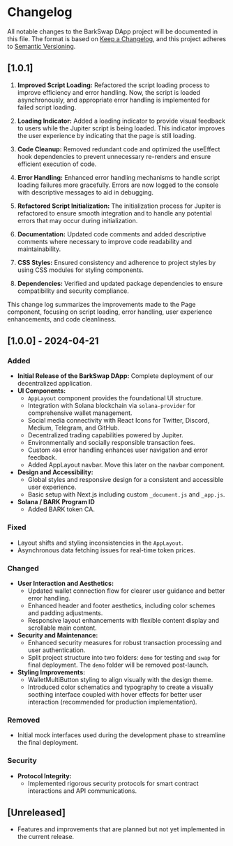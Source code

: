 # Changelog

All notable changes to the BarkSwap DApp project will be documented in this file. The format is based on [Keep a Changelog](https://keepachangelog.com/en/1.0.0/), and this project adheres to [Semantic Versioning](https://semver.org/spec/v2.0.0.html).

## [1.0.1]

1. **Improved Script Loading:** Refactored the script loading process to improve efficiency and error handling. Now, the script is loaded asynchronously, and appropriate error handling is implemented for failed script loading.

2. **Loading Indicator:** Added a loading indicator to provide visual feedback to users while the Jupiter script is being loaded. This indicator improves the user experience by indicating that the page is still loading.

3. **Code Cleanup:** Removed redundant code and optimized the useEffect hook dependencies to prevent unnecessary re-renders and ensure efficient execution of code.

4. **Error Handling:** Enhanced error handling mechanisms to handle script loading failures more gracefully. Errors are now logged to the console with descriptive messages to aid in debugging.

5. **Refactored Script Initialization:** The initialization process for Jupiter is refactored to ensure smooth integration and to handle any potential errors that may occur during initialization.

6. **Documentation:** Updated code comments and added descriptive comments where necessary to improve code readability and maintainability.

7. **CSS Styles:** Ensured consistency and adherence to project styles by using CSS modules for styling components.

8. **Dependencies:** Verified and updated package dependencies to ensure compatibility and security compliance.

This change log summarizes the improvements made to the Page component, focusing on script loading, error handling, user experience enhancements, and code cleanliness.

## [1.0.0] - 2024-04-21

### Added
- **Initial Release of the BarkSwap DApp:** Complete deployment of our decentralized application.
- **UI Components:**
  - `AppLayout` component provides the foundational UI structure.
  - Integration with Solana blockchain via `solana-provider` for comprehensive wallet management.
  - Social media connectivity with React Icons for Twitter, Discord, Medium, Telegram, and GitHub.
  - Decentralized trading capabilities powered by Jupiter.
  - Environmentally and socially responsible transaction fees.
  - Custom `404` error handling enhances user navigation and error feedback.
  - Added AppLayout navbar. Move this later on the navbar component.
- **Design and Accessibility:**
  - Global styles and responsive design for a consistent and accessible user experience.
  - Basic setup with Next.js including custom `_document.js` and `_app.js`.
- **Solana / BARK Program ID**
  - Added BARK token CA.

### Fixed
- Layout shifts and styling inconsistencies in the `AppLayout`.
- Asynchronous data fetching issues for real-time token prices.

### Changed
- **User Interaction and Aesthetics:**
  - Updated wallet connection flow for clearer user guidance and better error handling.
  - Enhanced header and footer aesthetics, including color schemes and padding adjustments.
  - Responsive layout enhancements with flexible content display and scrollable main content.
- **Security and Maintenance:**
  - Enhanced security measures for robust transaction processing and user authentication.
  - Split project structure into two folders: `demo` for testing and `swap` for final deployment. The `demo` folder will be removed post-launch.
- **Styling Improvements:**
  - WalletMultiButton styling to align visually with the design theme.
  - Introduced color schematics and typography to create a visually soothing interface coupled with hover effects for better user interaction (recommended for production implementation).

### Removed
- Initial mock interfaces used during the development phase to streamline the final deployment.

### Security
- **Protocol Integrity:**
  - Implemented rigorous security protocols for smart contract interactions and API communications.

## [Unreleased]
- Features and improvements that are planned but not yet implemented in the current release.
